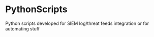 # PythonScripts
Python scripts developed for SIEM log/threat feeds integration or for automating stuff
